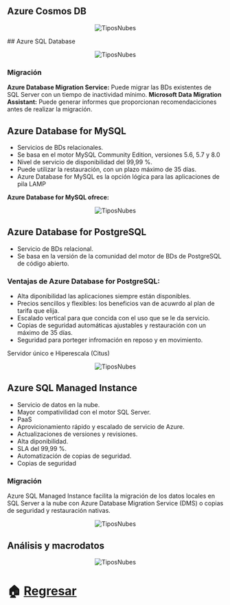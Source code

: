 
## Azure Cosmos DB
<p align="center"> 
    <strong></strong>
    <img alt="TiposNubes" src="../Imagenes/cosmo.png"
    <strong></strong>
</p>
## Azure SQL Database
<p align="center"> 
    <strong></strong>
    <img alt="TiposNubes" src="../Imagenes/sql.png"
    <strong></strong>
</p>

### Migración

**Azure Database Migration Service:** Puede migrar las BDs existentes de SQL Server con un tiempo de inactividad mínimo.
**Microsoft Data Migration Assistant:** Puede generar informes que proporcionan recomendaciciones antes de realizar la migración.


## Azure Database for MySQL
* Servicios de BDs relacionales.
* Se basa en el motor MySQL Community Edition, versiones 5.6, 5.7 y 8.0
* Nivel de servicio de disponibilidad del 99,99 %.
* Puede utilizar la restauración, con un plazo máximo de 35 días.
*  Azure Database for MySQL es la opción lógica para las aplicaciones de pila LAMP
  
 **Azure Database for MySQL ofrece:**
<p align="center"> 
    <strong></strong>
    <img alt="TiposNubes" src="../Imagenes/mysql.png"
    <strong></strong>
</p>

## Azure Database for PostgreSQL

* Servicio de BDs relacional.
* Se basa en la versión de la comunidad del motor de BDs de PostgreSQL de código abierto. 

### Ventajas de Azure Database for PostgreSQL:
* Alta diponibilidad las aplicaciones siempre están disponibles.
* Precios sencillos y  flexibles: los beneficios van de acuwrdo al plan de tarifa  que elija.
* Escalado vertical para que concida con el uso que se le da servicio.
* Copias de seguridad automáticas ajustables y restauración con un máximo de 35 días.
* Seguridad para porteger infromación en reposo y en movimiento.

Servidor único e Hiperescala (Citus)
<p align="center"> 
    <strong></strong>
    <img alt="TiposNubes" src="../Imagenes/Posgres.png"
    <strong></strong>
</p>

## Azure SQL Managed Instance
* Servicio de datos en la nube.
* Mayor compativilidad con el motor SQL Server.
* PaaS
* Aprovicionamiento rápido y escalado de servicio de Azure.
* Actualizaciones de versiones  y revisiones.
* Alta diponibilidad.
* SLA del 99,99 %.
* Automatización de copias de seguridad.
* Copias de seguridad 

### Migración
Azure SQL Managed Instance facilita la migración de los datos locales en SQL Server a la nube con Azure Database Migration Service (DMS) o copias de seguridad y restauración nativas.

<p align="center"> 
    <strong></strong>
    <img alt="TiposNubes" src="../Imagenes/Migracion.png"
    <strong></strong>
</p>

## Análisis y macrodatos
<p align="center"> 
    <strong></strong>
    <img alt="TiposNubes" src="../Imagenes/macro.png"
    <strong></strong>
</p>


# :house: [Regresar](https://github.com/JazminQuino/SummerCloud-Grupo-2/blob/main/contenido/semana_dos.md)